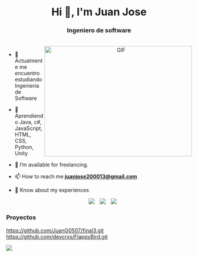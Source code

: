 <h1 align="center">Hi 👋, I'm Juan Jose </h1>

<h3 align="center">Ingeniero de software</h3>


<br>
<a target="_blank" align="center">
  <img align="right" top="500" height="300" width="400" alt="GIF" src="https://media.giphy.com/media/SWoSkN6DxTszqIKEqv/giphy.gif">
</a>

- 🔭 Actualmente me encuentro estudiando Ingenieria de Software</a>

- 🌱 Aprendiendo Java, c#, JavaScript, HTML, CSS, Python, Unity

- 🤝 I’m available for freelancing.

- 📫 How to reach me **juanjose200013@gmail.com**

- 📄 Know about my experiences 

 <div align="center"  class="icons-social" style="margin-left: 10px;">
        <a style="margin-left: 10px;"  target="_blank" href="https://www.linkedin.com/in/juan-jose-gutierrez-5b166b252/">
			<img src="https://img.icons8.com/doodle/40/000000/linkedin--v2.png"></a>
        <a style="margin-left: 10px;" target="_blank" href="https://github.com/JuanG0507">
		<img src="https://img.icons8.com/doodle/40/000000/github--v1.png"></a>
        <a style="margin-left: 10px;" target="_blank" href="https://www.instagram.com/gutierrez_0710/">
			<img src="https://img.icons8.com/doodle/40/000000/instagram-new--v2.png"></a>
 </div>

</p>

### Proyectos

<!-- BLOG-POST-LIST:START -->
https://github.com/JuanG0507/final3.git
<br>
https://github.com/devcrxs/FlappyBird.git
<!-- BLOG-POST-LIST:END -->

<!--horizontal divider(gradiant)-->
<img src="https://user-images.githubusercontent.com/73097560/115834477-dbab4500-a447-11eb-908a-139a6edaec5c.gif">


